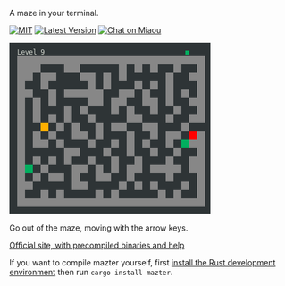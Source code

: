 
A maze in your terminal.

[![MIT][s2]][l2] [![Latest Version][s1]][l1] [![Chat on Miaou][s4]][l4]

[s1]: https://img.shields.io/crates/v/mazter.svg
[l1]: https://crates.io/crates/mazter

[s2]: https://img.shields.io/badge/license-MIT-blue.svg
[l2]: LICENSE

[s4]: https://miaou.dystroy.org/static/shields/room.svg
[l4]: https://miaou.dystroy.org/3490?mazter

![screenshot](website/level-9.png)

Go out of the maze, moving with the arrow keys.

[Official site, with precompiled binaries and help](https://dystroy.org/mazter)

If you want to compile mazter yourself, first [install the Rust development environment](https://rustup.rs/) then run `cargo install mazter`.
